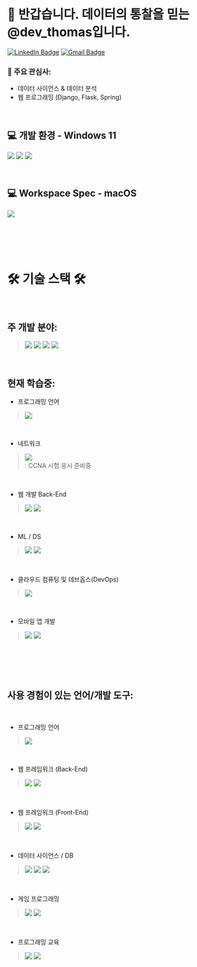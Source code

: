 👋 반갑습니다. 데이터의 통찰을 믿는 @dev_thomas입니다.
======================

[![LinkedIn Badge](http://img.shields.io/badge/-LinkedIn-0072b1?style=flat&logo=linkedin&link=https://www.linkedin.com/in/donghun-ha-m-s-ed-a45588150/)](https://www.linkedin.com/in/donghun-ha-m-s-ed-a45588150/)
[![Gmail Badge](https://img.shields.io/badge/Gmail-D14836?style=flat&logo=gmail&logoColor=white&link=mailto:hoondog1993@gmail.com)](mailto:hoondog1993@gmail.com)


### 👀 주요 관심사:
- 데이터 사이언스 & 데이터 분석
- 웹 프로그래밍 (Django, Flask, Spring)

<br>


## 💻 개발 환경 - Windows 11

<p>
   <img src = "https://img.shields.io/badge/Windows-DELL_G7_15-0078D6?style=for-the-badge&logo=windows&logoColor=white&style=flat">
   <img src = "https://img.shields.io/badge/NVIDIA-RTX_2060-76B900?style=for-the-badge&logo=nvidia&logoColor=white&style=flat">
   <img src = "https://img.shields.io/badge/Intel-Core_i7_8th-0071C5?style=for-the-badge&logo=intel&logoColor=white&style=flat">
</p>

<br>

## 💻 Workspace Spec - macOS

<p>
   <img src= "https://img.shields.io/badge/Apple-MacBook_Pro_2021_M1_Pro-999999?style=for-the-badge&logo=apple&logoColor=white&style=flat">
</p>

<br>


<br><br>


🛠 기술 스택 🛠
======================

<br>


## 주 개발 분야:


> <p>
>   <img src = "https://img.shields.io/badge/Python-14354C?style=for-the-badge&logo=python&logoColor=white">
>   <img src = "https://img.shields.io/badge/Django-092E20?style=for-the-badge&logo=django&logoColor=white">
>   <img src = "https://img.shields.io/badge/Java-ED8B00?style=for-the-badge&logo=java&logoColor=white">
>   <img src = "https://img.shields.io/badge/Spring-6DB33F?style=for-the-badge&logo=spring&logoColor=white">
> </p>


<br>


## 현재 학습중:

- 프로그래밍 언어
   
> <p>
>   <img src = "https://img.shields.io/badge/C%2B%2B-00599C?style=for-the-badge&logo=c%2B%2B&logoColor=white">
> </p>

<br>

- 네트워크

> <p>
> <img src = "https://img.shields.io/badge/Cisco-1BA0D7?style=for-the-badge&logo=Cisco&logoColor=white">
> <br> : CCNA 시험 응시 준비중
> </p>

<br>

- 웹 개발 Back-End
> <p>
>    <img src = "https://img.shields.io/badge/Java-ED8B00?style=for-the-badge&logo=java&logoColor=white">
>    <img src = "https://img.shields.io/badge/Spring-6DB33F?style=for-the-badge&logo=spring&logoColor=white">
> </p>

<br>

- ML / DS
> <p>
>    <img src = "https://img.shields.io/badge/TensorFlow-%23FF6F00.svg?style=for-the-badge&logo=TensorFlow&logoColor=white">
>    <img src = "https://img.shields.io/badge/Python-14354C?style=for-the-badge&logo=python&logoColor=white">
> </p>

<br>

- 클라우드 컴퓨팅 및 데브옵스(DevOps)
> <p>
>    <img src = "https://img.shields.io/badge/Amazon AWS-FF9900.svg?style=for-the-badge&logo=AmazonAWS&logoColor=white">
> </p>

<br>

- 모바일 앱 개발
> <p>
> <img src = "https://img.shields.io/badge/Dart-0175C2.svg?style=for-the-badge&logo=Dart&logoColor=white">
> <img src = "https://img.shields.io/badge/Flutter-02569B.svg?style=for-the-badge&logo=Flutter&logoColor=white">
> </p>

<br>

<br><br>

## 사용 경험이 있는 언어/개발 도구:

<br>

- 프로그래밍 언어
   
> <p>
>   <img src = "https://img.shields.io/badge/C-00599C?style=for-the-badge&logo=c&logoColor=white">
> </p>

<br>

- 웹 프레임워크 (Back-End)
   
> <p>
>   <img src = "https://img.shields.io/badge/Node.js-43853D?style=for-the-badge&logo=node.js&logoColor=white">
>   <img src = "https://img.shields.io/badge/Flask-000000?style=for-the-badge&logo=flask&logoColor=white">
> </p>

<br>

- 웹 프레임워크 (Front-End)
   
> <p>
>   <img src = "https://img.shields.io/badge/Bootstrap-563D7C?style=for-the-badge&logo=bootstrap&logoColor=white">
>   <img src = "https://img.shields.io/badge/Vue.js-35495E?style=for-the-badge&logo=vue.js&logoColor=4FC08D">
> </p>

<br>

- 데이터 사이언스 / DB
  
> <p>
>   <img src = "https://img.shields.io/badge/R-276DC3?style=for-the-badge&logo=r&logoColor=white">
>   <img src = "https://img.shields.io/badge/PostgreSQL-316192?style=for-the-badge&logo=postgresql&logoColor=white">
>   <img src = "https://img.shields.io/badge/MySQL-00000F?style=for-the-badge&logo=mysql&logoColor=white">
> </p>

<br>

- 게임 프로그래밍
   
> <p>
>   <img src = "https://img.shields.io/badge/Unity-100000?style=for-the-badge&logo=unity&logoColor=white">
>   <img src = "https://img.shields.io/badge/C%23-239120?style=for-the-badge&logo=c-sharp&logoColor=white">
> </p>

<br>

- 프로그래밍 교육

> <p>
> <img src = "https://img.shields.io/badge/Roblox-100000?style=for-the-badge&logo=roblox&logoColor=white">
> <img src = "https://img.shields.io/badge/Lua-2C2D72?style=for-the-badge&logo=lua&logoColor=white">
> </p>
